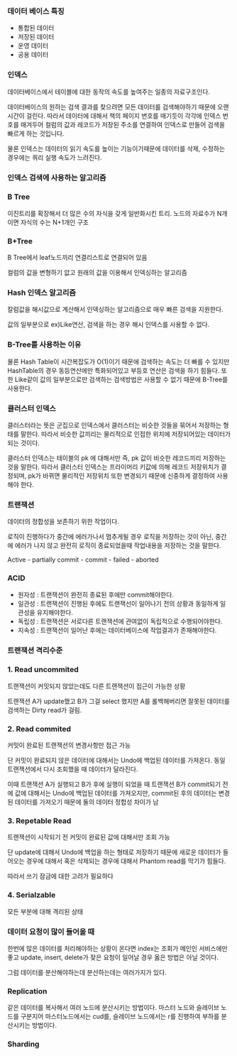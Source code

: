 ### 데이터 베이스 특징

- 통합된 데이터
- 저장된 데이터
- 운영 데이터
- 공용 데이터



### 인덱스

 데이터베이스에서 테이블에 대한 동작의 속도를 높여주는 일종의 자료구조인다.

 데이터베이스의 원하는 검색 결과를 찾으려면 모든 데이터를 검색해야하기 때문에 오랜 시간이 걸린다. 따라서 데이터에 대해서 책의 페이지 번호를 매기듯이 각각에 인덱스 번호를 매겨두어 컬럼의 값과 레코드가 저장된 주소를 연결하여 인덱스로 만들어 검색을 빠르게 하는 것입니다.



 물론 인덱스는 데이터의 읽기 속도를 높이는 기능이기때문에 데이터를 삭제, 수정하는 경우에는 쿼리 실행 속도가 느려진다.



### 인덱스 검색에 사용하는 알고리즘

### B Tree

 이진트리를 확장해서 더 많은 수의 자식을 갖게 일반화시킨 트리. 노드의 자료수가 N개 이면 자식의 수는 N+1개인 구조

### B+Tree

 B Tree에서 leaf노드끼리 연결리스트로 연결되어 있음

 컬럼의 값을 변형하기 앖고 원래의 값을 이용해서 인덱싱하는 알고리즘

### Hash 인덱스 알고리즘

 칼럼값을 해시값으로 계산해서 인덱싱하는 알고리즘으로 매우 빠른 검색을 지원한다.

 값의 일부분으로 ex)Like연산, 검색을 하는 경우 해시 인덱스를 사용할 수 없다.



### B-Tree를 사용하는 이유

 물론 Hash Table이 시간복잡도가 O(1)이기 때문에 검색하는 속도는 더 빠를 수 있지만 HashTable의 경우 동등연산에만 특화되어있고 부등호 연산은 검색을 하기 힘들다. 또한 Like같이 값의 일부분으로만 검색하는 검색방법은 사용할 수 없기 때문에 B-Tree를 사용한다.



### 클러스터 인덱스

 클러스터라는 뜻은 군집으로 인덱스에서 클러스터는 비슷한 것들을 묶어서 저장하는 형태를 말한다. 따라서 비슷한 값끼리는 물리적으로 인접한 위치에 저장되어있는 데이터가 되는 것이다.

 클러스터 인덱스는 테이블의 pk 에 대해서만 즉, pk 값이 비슷한 레코드끼리 저장하는 것을 말한다. 따라서 클러스터 인덱스는 프라이머리 키값에 의해 레코드 저장위치가 결정되며, pk가 바뀌면 물리적인 저장위치 또한 변경되기 때문에 신중하게 결정하여 사용해야 한다.



### 트랜잭션

 데이터의 정합성을 보존하기 위한 작업이다.

 로직이 진행하다가 중간에 에러가나서 멈추게될 경우 로직을 저장하는 것이 아닌, 중간에 에러가 나지 않고 완전히 로직이 종료되었을때 작업내용을 저장하는 것을 말한다.

 Active - partially commit - commit - failed - aborted



### ACID

- 원자성 : 트랜잭션이 완전히 종료된 후에만 commit해야한다.
- 일관성 : 트랜잭션이 진행된 후에도 트랜잭선이 일어나기 전의 상황과 동일하게 일관성을 유지해야한다.
- 독립성 : 트랜잭션은 서로다른 트랜잭션에 관여없이 독립적으로 수행되어야한다.
- 지속성 : 트랜잭션이 일어난 후에는 데이터베이스에 작업결과가 존재해야한다.



### 트랜잭션 격리수준



### 1. Read uncommited

 트랜잭션이 커밋되지 않았는데도 다른 트랜잭션이 접근이 가능한 상황

 트랜잭션 A가 update했고 B가 그걸 select 했지만 A를 롤백해버리면 잘못된 데이터를 검색하는 Dirty read가 걸림.

### 2. Read commited

 커밋이 완료된 트랜잭션의 변경사항만 접근 가능

 단 커밋이 완료되지 않은 데이터에 대해서는 Undo에 백업된 데이터를 가져온다.  동일 트랜잭션에서 다시 조회했을 때 데이터가 달라진다.

 이때 트랜잭션 A가 실행되고 B가 후에 실행이 되었을 때 트랜잭션 B가 commit되기 전에 값에 대해서는 Undo에 백업된 데이터를 가져오지만, commit된 후의 데이터는 변경된 데이터를 가져오기 때문에 둘의 데이터 정합성 차이가 남

### 3. Repetable Read

 트랜잭션이 시작되기 전 커밋이 완료된 값에 대해서만 조회 가능

 단 update에 대해서 Undo에 백업을 하는 형태로 저장하기 때문에 새로운 데이터가 들어오는 경우에 대해서 혹은 삭제되는 경우에 대해서 Phantom read를 막기가 힘들다.

 따라서 쓰기 잠금에 대한 고려가 필요하다

### 4. Serialzable

 모든 부분에 대해 격리된 상태





### 데이터 요청이 많이 들어올 때

 한번에 많은 데이터를 처리해야하는 상황이 온다면 index는 조회가 메인인 서비스에만 좋고 update, insert, delete가 잦은 요청이 일어날 경우 옳은 방법은 아닐 것이다.

 그럼 데이터를 분산해야하는데 분산하는데는 여러가지가 있다.



###  Replication

 같은 데이터를 복사해서 여러 노드에 분산시키는 방법이다. 마스터 노드와 슬레이브 노드를 구분지어 마스터노드에서는 cud를, 슬레이브 노드에서는 r를 진행하여 부하를 분산시키는 방법이다.



### Sharding